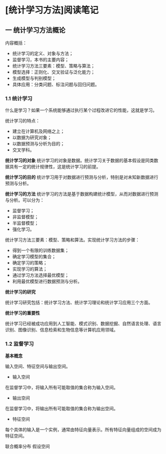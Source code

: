# [统计学习方法]阅读笔记

## 一 统计学习方法概论
内容概括：
- 统计学习的定义、对象与方法；
- 监督学习，本书的主要内容；
- 统计学习方法三要素：模型、策略与算法；
- 模型选择：正则化、交叉验证与泛化能力；
- 生成模型与判别模型；
- 具体应用：分类问题、标注问题与回归问题。

### 1.1 统计学习
什么是学习？如果一个系统能够通过执行某个过程改进它的性能，这就是学习。

统计学习的特点：

- 建立在计算机及网络之上；
- 以数据为研究对象；
- 以数据预测与分析为目的；
- 交叉学科。

**统计学习的对象**
统计学习的对象是数据。统计学习关于数据的基本假设是同类数据具有一定的统计规律性，这是统计学习的前提。

**统计学习的目的**
统计学习用于对数据进行预测与分析，特别是对未知新数据进行预测与分析。

**统计学习的方法**
统计学习的方法是基于数据构建统计模型，从而对数据进行预测与分析。可以分为：

- 监督学习；
- 非监督模型；
- 半监督模型；
- 强化学习。

统计学习方法三要素：模型、策略和算法。实现统计学习方法的步骤：

- 得到一个有限的训练数据集；
- 确定学习模型的集合；
- 确定学习的策略；
- 实现学习的算法；
- 通过学习方法选择最优模型；
- 利用最优模型进行数据预测与分析。

**统计学习的研究**

统计学习研究包括：统计学习方法、统计学习理论和统计学习应用三个方面。

**统计学习的重要性**

统计学习已经被成功应用到人工智能、模式识别、数据挖掘、自然语言处理、语言识别、图像识别、信息检索和生物信息等计算机应用领域。

### 1.2 监督学习

**基本概念**

输入空间、特征空间与输出空间。

- 输入空间

在监督学习中，将输入所有可能取值的集合称为输入空间。

- 输出空间

在监督学习中，将输出所有可能取值的集合称为输出空间。

- 特征空间

每个具体的输入是一个实例，通常由特征向量表示。所有特征向量组成的空间成为特征空间。

联合概率分布
假设空间
